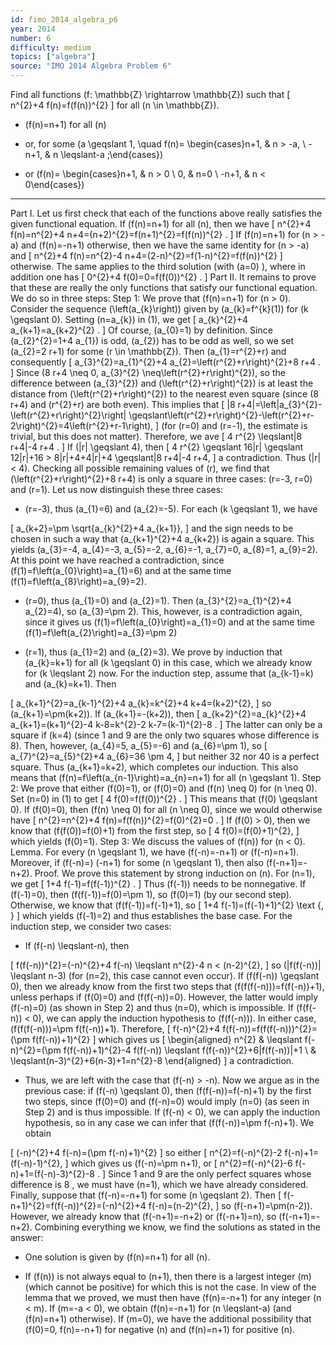 ```yaml
---
id: fimo_2014_algebra_p6
year: 2014
number: 6
difficulty: medium
topics: ["algebra"]
source: "IMO 2014 Algebra Problem 6"
---
```


Find all functions \(f: \mathbb{Z} \rightarrow \mathbb{Z}\) such that
\[
n^{2}+4 f(n)=f(f(n))^{2}
\]
for all \(n \in \mathbb{Z}\).

*  \(f(n)=n+1\) for all \(n\)

*  or, for some \(a \geqslant 1, \quad f(n)= \begin{cases}n+1, & n > -a, \\ -n+1, & n \leqslant-a ;\end{cases}\)

*  or \(f(n)= \begin{cases}n+1, & n > 0 \\ 0, & n=0 \\ -n+1, & n < 0\end{cases}\)


---
Part I. Let us first check that each of the functions above really satisfies the given functional equation. If \(f(n)=n+1\) for all \(n\), then we have
\[
n^{2}+4 f(n)=n^{2}+4 n+4=(n+2)^{2}=f(n+1)^{2}=f(f(n))^{2} .
\]
If \(f(n)=n+1\) for \(n > -a\) and \(f(n)=-n+1\) otherwise, then we have the same identity for \(n > -a\) and
\[
n^{2}+4 f(n)=n^{2}-4 n+4=(2-n)^{2}=f(1-n)^{2}=f(f(n))^{2}
\]
otherwise. The same applies to the third solution (with \(a=0\) ), where in addition one has
\[
0^{2}+4 f(0)=0=f(f(0))^{2} .
\]
Part II. It remains to prove that these are really the only functions that satisfy our functional equation. We do so in three steps:
Step 1: We prove that \(f(n)=n+1\) for \(n > 0\).
Consider the sequence \(\left(a_{k}\right)\) given by \(a_{k}=f^{k}(1)\) for \(k \geqslant 0\). Setting \(n=a_{k}\) in (1), we get
\[
a_{k}^{2}+4 a_{k+1}=a_{k+2}^{2} .
\]
Of course, \(a_{0}=1\) by definition. Since \(a_{2}^{2}=1+4 a_{1}\) is odd, \(a_{2}\) has to be odd as well, so we set \(a_{2}=2 r+1\) for some \(r \in \mathbb{Z}\). Then \(a_{1}=r^{2}+r\) and consequently
\[
a_{3}^{2}=a_{1}^{2}+4 a_{2}=\left(r^{2}+r\right)^{2}+8 r+4 .
\]
Since \(8 r+4 \neq 0, a_{3}^{2} \neq\left(r^{2}+r\right)^{2}\), so the difference between \(a_{3}^{2}\) and \(\left(r^{2}+r\right)^{2}\) is at least the distance from \(\left(r^{2}+r\right)^{2}\) to the nearest even square (since \(8 r+4\) and \(r^{2}+r\) are both even). This implies that
\[
|8 r+4|=\left|a_{3}^{2}-\left(r^{2}+r\right)^{2}\right| \geqslant\left(r^{2}+r\right)^{2}-\left(r^{2}+r-2\right)^{2}=4\left(r^{2}+r-1\right),
\]
(for \(r=0\) and \(r=-1\), the estimate is trivial, but this does not matter). Therefore, we ave
\[
4 r^{2} \leqslant|8 r+4|-4 r+4 .
\]
If \(|r| \geqslant 4\), then
\[
4 r^{2} \geqslant 16|r| \geqslant 12|r|+16 > 8|r|+4+4|r|+4 \geqslant|8 r+4|-4 r+4,
\]
a contradiction. Thus \(|r| < 4\). Checking all possible remaining values of \(r\), we find that \(\left(r^{2}+r\right)^{2}+8 r+4\) is only a square in three cases: \(r=-3, r=0\) and \(r=1\). Let us now distinguish these three cases:

*  \(r=-3\), thus \(a_{1}=6\) and \(a_{2}=-5\). For each \(k \geqslant 1\), we have

\[
a_{k+2}=\pm \sqrt{a_{k}^{2}+4 a_{k+1}},
\]
and the sign needs to be chosen in such a way that \(a_{k+1}^{2}+4 a_{k+2}\) is again a square. This yields \(a_{3}=-4, a_{4}=-3, a_{5}=-2, a_{6}=-1, a_{7}=0, a_{8}=1, a_{9}=2\). At this point we have reached a contradiction, since \(f(1)=f\left(a_{0}\right)=a_{1}=6\) and at the same time \(f(1)=f\left(a_{8}\right)=a_{9}=2\).

*  \(r=0\), thus \(a_{1}=0\) and \(a_{2}=1\). Then \(a_{3}^{2}=a_{1}^{2}+4 a_{2}=4\), so \(a_{3}=\pm 2\). This, however, is a contradiction again, since it gives us \(f(1)=f\left(a_{0}\right)=a_{1}=0\) and at the same time \(f(1)=f\left(a_{2}\right)=a_{3}=\pm 2\)

*  \(r=1\), thus \(a_{1}=2\) and \(a_{2}=3\). We prove by induction that \(a_{k}=k+1\) for all \(k \geqslant 0\) in this case, which we already know for \(k \leqslant 2\) now. For the induction step, assume that \(a_{k-1}=k\) and \(a_{k}=k+1\). Then

\[
a_{k+1}^{2}=a_{k-1}^{2}+4 a_{k}=k^{2}+4 k+4=(k+2)^{2},
\]
so \(a_{k+1}=\pm(k+2)\). If \(a_{k+1}=-(k+2)\), then
\[
a_{k+2}^{2}=a_{k}^{2}+4 a_{k+1}=(k+1)^{2}-4 k-8=k^{2}-2 k-7=(k-1)^{2}-8 .
\]
The latter can only be a square if \(k=4\) (since 1 and 9 are the only two squares whose difference is 8). Then, however, \(a_{4}=5, a_{5}=-6\) and \(a_{6}=\pm 1\), so
\[
a_{7}^{2}=a_{5}^{2}+4 a_{6}=36 \pm 4,
\]
but neither 32 nor 40 is a perfect square. Thus \(a_{k+1}=k+2\), which completes our induction. This also means that \(f(n)=f\left(a_{n-1}\right)=a_{n}=n+1\) for all \(n \geqslant 1\).
Step 2: We prove that either \(f(0)=1\), or \(f(0)=0\) and \(f(n) \neq 0\) for \(n \neq 0\).
Set \(n=0\) in (1) to get
\[
4 f(0)=f(f(0))^{2} .
\]
This means that \(f(0) \geqslant 0\). If \(f(0)=0\), then \(f(n) \neq 0\) for all \(n \neq 0\), since we would otherwise have
\[
n^{2}=n^{2}+4 f(n)=f(f(n))^{2}=f(0)^{2}=0 .
\]
If \(f(0) > 0\), then we know that \(f(f(0))=f(0)+1\) from the first step, so
\[
4 f(0)=(f(0)+1)^{2},
\]
which yields \(f(0)=1\). Step 3: We discuss the values of \(f(n)\) for \(n < 0\).
Lemma. For every \(n \geqslant 1\), we have \(f(-n)=-n+1\) or \(f(-n)=n+1\). Moreover, if \(f(-n)=\) \(-n+1\) for some \(n \geqslant 1\), then also \(f(-n+1)=-n+2\).
Proof. We prove this statement by strong induction on \(n\). For \(n=1\), we get
\[
1+4 f(-1)=f(f(-1))^{2} .
\]
Thus \(f(-1)\) needs to be nonnegative. If \(f(-1)=0\), then \(f(f(-1))=f(0)=\pm 1\), so \(f(0)=1\) (by our second step). Otherwise, we know that \(f(f(-1))=f(-1)+1\), so
\[
1+4 f(-1)=(f(-1)+1)^{2} \text {, }
\]
which yields \(f(-1)=2\) and thus establishes the base case. For the induction step, we consider two cases:

*  If \(f(-n) \leqslant-n\), then

\[
f(f(-n))^{2}=(-n)^{2}+4 f(-n) \leqslant n^{2}-4 n < (n-2)^{2},
\]
so \(|f(f(-n))| \leqslant n-3\) (for \(n=2\), this case cannot even occur). If \(f(f(-n)) \geqslant 0\), then we already know from the first two steps that \(f(f(f(-n)))=f(f(-n))+1\), unless perhaps if \(f(0)=0\) and \(f(f(-n))=0\). However, the latter would imply \(f(-n)=0\) (as shown in Step 2) and thus \(n=0\), which is impossible. If \(f(f(-n)) < 0\), we can apply the induction hypothesis to \(f(f(-n))\). In either case, \(f(f(f(-n)))=\pm f(f(-n))+1\). Therefore,
\[
f(-n)^{2}+4 f(f(-n))=f(f(f(-n)))^{2}=(\pm f(f(-n))+1)^{2}
\]
which gives us
\[
\begin{aligned}
n^{2} & \leqslant f(-n)^{2}=(\pm f(f(-n))+1)^{2}-4 f(f(-n)) \leqslant f(f(-n))^{2}+6|f(f(-n))|+1 \\
& \leqslant(n-3)^{2}+6(n-3)+1=n^{2}-8
\end{aligned}
\]
a contradiction.

*  Thus, we are left with the case that \(f(-n) > -n\). Now we argue as in the previous case: if \(f(-n) \geqslant 0\), then \(f(f(-n))=f(-n)+1\) by the first two steps, since \(f(0)=0\) and \(f(-n)=0\) would imply \(n=0\) (as seen in Step 2) and is thus impossible. If \(f(-n) < 0\), we can apply the induction hypothesis, so in any case we can infer that \(f(f(-n))=\pm f(-n)+1\). We obtain

\[
(-n)^{2}+4 f(-n)=(\pm f(-n)+1)^{2}
\]
so either
\[
n^{2}=f(-n)^{2}-2 f(-n)+1=(f(-n)-1)^{2},
\]
which gives us \(f(-n)=\pm n+1\), or
\[
n^{2}=f(-n)^{2}-6 f(-n)+1=(f(-n)-3)^{2}-8 .
\]
Since 1 and 9 are the only perfect squares whose difference is 8 , we must have \(n=1\), which we have already considered.
Finally, suppose that \(f(-n)=-n+1\) for some \(n \geqslant 2\). Then
\[
f(-n+1)^{2}=f(f(-n))^{2}=(-n)^{2}+4 f(-n)=(n-2)^{2},
\]
so \(f(-n+1)=\pm(n-2)\). However, we already know that \(f(-n+1)=-n+2\) or \(f(-n+1)=n\), so \(f(-n+1)=-n+2\). Combining everything we know, we find the solutions as stated in the answer:

*  One solution is given by \(f(n)=n+1\) for all \(n\).

*  If \(f(n)\) is not always equal to \(n+1\), then there is a largest integer \(m\) (which cannot be positive) for which this is not the case. In view of the lemma that we proved, we must then have \(f(n)=-n+1\) for any integer \(n < m\). If \(m=-a < 0\), we obtain \(f(n)=-n+1\) for \(n \leqslant-a\) (and \(f(n)=n+1\) otherwise). If \(m=0\), we have the additional possibility that \(f(0)=0, f(n)=-n+1\) for negative \(n\) and \(f(n)=n+1\) for positive \(n\).

